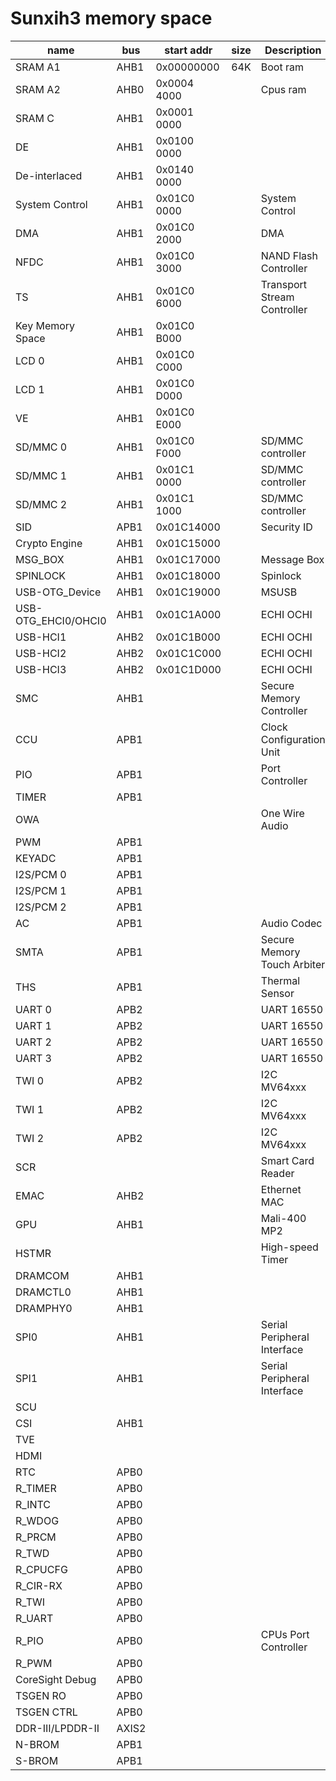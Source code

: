 # Sunxih3 memory space 



| name                | bus   | start addr  | size | Description                 | open |
| ------------------- | ----- | ----------- | ---- | --------------------------- | ---- |
| SRAM A1             | AHB1  | 0x00000000  | 64K  | Boot ram                    | yes  |
| SRAM A2             | AHB0  | 0x0004 4000 |      | Cpus ram                    | yes  |
| SRAM C              | AHB1  | 0x0001 0000 |      |                             |      |
| DE                  | AHB1  | 0x0100 0000 |      |                             | no   |
| De-interlaced       | AHB1  | 0x0140 0000 |      |                             | no   |
| System Control      | AHB1  | 0x01C0 0000 |      | System Control              | yes  |
| DMA                 | AHB1  | 0x01C0 2000 |      | DMA                         | yes  |
| NFDC                | AHB1  | 0x01C0 3000 |      | NAND Flash Controller       | yes  |
| TS                  | AHB1  | 0x01C0 6000 |      | Transport Stream Controller | yes  |
| Key Memory Space    | AHB1  | 0x01C0 B000 |      |                             | no   |
| LCD 0               | AHB1  | 0x01C0 C000 |      |                             | yes  |
| LCD 1               | AHB1  | 0x01C0 D000 |      |                             | yes  |
| VE                  | AHB1  | 0x01C0 E000 |      |                             | no   |
| SD/MMC 0            | AHB1  | 0x01C0 F000 |      | SD/MMC controller           | yes  |
| SD/MMC 1            | AHB1  | 0x01C1 0000 |      | SD/MMC controller           | yes  |
| SD/MMC 2            | AHB1  | 0x01C1 1000 |      | SD/MMC controller           | yes  |
| SID                 | APB1  | 0x01C14000  |      | Security ID                 | no   |
| Crypto Engine       | AHB1  | 0x01C15000  |      |                             |      |
| MSG_BOX             | AHB1  | 0x01C17000  |      | Message Box                 | yes  |
| SPINLOCK            | AHB1  | 0x01C18000  |      | Spinlock                    | yes  |
| USB-OTG_Device      | AHB1  | 0x01C19000  |      | MSUSB                       |      |
| USB-OTG_EHCI0/OHCI0 | AHB1  | 0x01C1A000  |      | ECHI OCHI                   |      |
| USB-HCI1            | AHB2  | 0x01C1B000  |      | ECHI OCHI                   | yes  |
| USB-HCI2            | AHB2  | 0x01C1C000  |      | ECHI OCHI                   | yes  |
| USB-HCI3            | AHB2  | 0x01C1D000  |      | ECHI OCHI                   | yes  |
| SMC                 | AHB1  |             |      | Secure Memory Controller    | yes  |
| CCU                 | APB1  |             |      | Clock Configuration Unit    | yes  |
| PIO                 | APB1  |             |      | Port Controller             | yes  |
| TIMER               | APB1  |             |      |                             | yes  |
| OWA                 |       |             |      | One Wire Audio              | yes  |
| PWM                 | APB1  |             |      |                             | yes  |
| KEYADC              | APB1  |             |      |                             | yes  |
| I2S/PCM 0           | APB1  |             |      |                             | yes  |
| I2S/PCM 1           | APB1  |             |      |                             | yes  |
| I2S/PCM 2           | APB1  |             |      |                             | yes  |
| AC                  | APB1  |             |      | Audio Codec                 | yes  |
| SMTA                | APB1  |             |      | Secure Memory Touch Arbiter | yes  |
| THS                 | APB1  |             |      | Thermal Sensor              | yes  |
| UART 0              | APB2  |             |      | UART 16550                  | yes  |
| UART 1              | APB2  |             |      | UART 16550                  | yes  |
| UART 2              | APB2  |             |      | UART 16550                  | yes  |
| UART 3              | APB2  |             |      | UART 16550                  | yes  |
| TWI 0               | APB2  |             |      | I2C MV64xxx                 | yes  |
| TWI 1               | APB2  |             |      | I2C MV64xxx                 | yes  |
| TWI 2               | APB2  |             |      | I2C MV64xxx                 | yes  |
| SCR                 |       |             |      | Smart Card Reader           | yes  |
| EMAC                | AHB2  |             |      | Ethernet MAC                | yes  |
| GPU                 | AHB1  |             |      | Mali-400 MP2                | no   |
| HSTMR               |       |             |      | High-speed Timer            | yes  |
| DRAMCOM             | AHB1  |             |      |                             |      |
| DRAMCTL0            | AHB1  |             |      |                             |      |
| DRAMPHY0            | AHB1  |             |      |                             |      |
| SPI0                | AHB1  |             |      | Serial Peripheral Interface | yes  |
| SPI1                | AHB1  |             |      | Serial Peripheral Interface | yes  |
| SCU                 |       |             |      |                             |      |
| CSI                 | AHB1  |             |      |                             | yes  |
| TVE                 |       |             |      |                             |      |
| HDMI                |       |             |      |                             |      |
| RTC                 | APB0  |             |      |                             | yes  |
| R_TIMER             | APB0  |             |      |                             |      |
| R_INTC              | APB0  |             |      |                             |      |
| R_WDOG              | APB0  |             |      |                             |      |
| R_PRCM              | APB0  |             |      |                             |      |
| R_TWD               | APB0  |             |      |                             |      |
| R_CPUCFG            | APB0  |             |      |                             |      |
| R_CIR-RX            | APB0  |             |      |                             |      |
| R_TWI               | APB0  |             |      |                             | yes  |
| R_UART              | APB0  |             |      |                             | yes  |
| R_PIO               | APB0  |             |      | CPUs Port Controller        | yes  |
| R_PWM               | APB0  |             |      |                             |      |
| CoreSight Debug     | APB0  |             |      |                             |      |
| TSGEN RO            | APB0  |             |      |                             |      |
| TSGEN CTRL          | APB0  |             |      |                             |      |
| DDR-III/LPDDR-II    | AXIS2 |             |      |                             | yes  |
| N-BROM              | APB1  |             |      |                             | no   |
| S-BROM              | APB1  |             |      |                             | no   |

